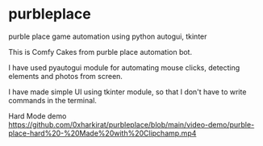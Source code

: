 # purbleplace
purble place game automation using python autogui, tkinter


This is Comfy Cakes from purble place automation bot.

I have used pyautogui module for automating mouse clicks, detecting elements and photos from screen.

I have made simple UI using tkinter module, so that I don't have to write commands in the terminal.

Hard Mode demo
https://github.com/0xharkirat/purbleplace/blob/main/video-demo/purble-place-hard%20-%20Made%20with%20Clipchamp.mp4
